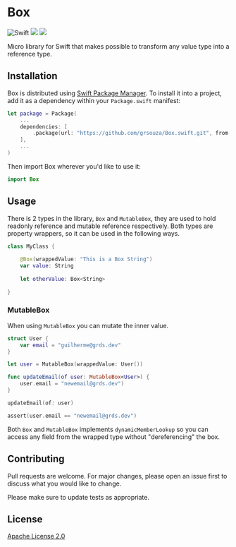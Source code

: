 # Box
![Swift](https://github.com/grsouza/Box.swift/workflows/Swift/badge.svg?branch=master)
[![](https://img.shields.io/endpoint?url=https%3A%2F%2Fswiftpackageindex.com%2Fapi%2Fpackages%2Fgrsouza%2FBox.swift%2Fbadge%3Ftype%3Dswift-versions)](https://swiftpackageindex.com/grsouza/Box.swift)
[![](https://img.shields.io/endpoint?url=https%3A%2F%2Fswiftpackageindex.com%2Fapi%2Fpackages%2Fgrsouza%2FBox.swift%2Fbadge%3Ftype%3Dplatforms)](https://swiftpackageindex.com/grsouza/Box.swift)

Micro library for Swift that makes possible to transform any value type into a reference type.

## Installation

Box is distributed using [Swift Package Manager](https://swift.org/package-manager/). To install it into a project, add it as a dependency within your `Package.swift` manifest:

```swift
let package = Package(
    ...
    dependencies: [
        .package(url: "https://github.com/grsouza/Box.swift.git", from: "1.0.0")
    ],
    ...
)
```

Then import Box wherever you'd like to use it:

```swift
import Box
```

## Usage

There is 2 types in the library, `Box` and `MutableBox`, they are used to hold readonly reference and mutable reference respectively. Both types are property wrappers, so it can be used in the following ways.

```swift
class MyClass {
  
    @Box(wrappedValue: "This is a Box String")
    var value: String
    
    let otherValue: Box<String>
    
}
```

### MutableBox

When using `MutableBox` you can mutate the inner value.

```swift
struct User {
    var email = "guilherme@grds.dev"
}

let user = MutableBox(wrappedValue: User())

func updateEmail(of user: MutableBox<User>) {
    user.email = "newemail@grds.dev")
}

updateEmail(of: user)

assert(user.email == "newemail@grds.dev")
```

Both `Box` and `MutableBox` implements `dynamicMemberLookup` so you can access any field from the wrapped type without "dereferencing" the box.

## Contributing
Pull requests are welcome. For major changes, please open an issue first to discuss what you would like to change.

Please make sure to update tests as appropriate.

## License
[Apache License 2.0](https://github.com/grsouza/Box.swift/blob/master/LICENSE)

